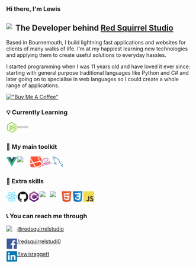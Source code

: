 ### Hi there, I'm Lewis  
## <img width="25" align="left" src="http://lewisraggett.winchesterdigital.co.uk/img/logo.png"> The Developer behind [Red Squirrel Studio](https://redsquirrel.studio)
Based in Bournemouth, I build lightning fast applications and websites for clients of many walks of life. I'm at my happiest learning new technologies and applying them to create useful solutions to everyday hassles.

I started programming when I was 11 years old and have loved it ever since: starting with general purpose traditional languages like Python and C# and later going on to specialise in web languages so I could create a whole range of applications.

[!["Buy Me A Coffee"](https://www.buymeacoffee.com/assets/img/custom_images/orange_img.png)](https://www.buymeacoffee.com/redsquirrelstudio)

### 💡 Currently Learning
<img width="30" align="left" src="https://raw.githubusercontent.com/devicons/devicon/master/icons/nodejs/nodejs-original.svg">
<img width="30" align="left" src="https://raw.githubusercontent.com/devicons/devicon/master/icons/express/express-original-wordmark.svg">
<br><br>

### 🧰 My main toolkit 
  
<img width="30" align="left" src="https://raw.githubusercontent.com/devicons/devicon/master/icons/vuejs/vuejs-original.svg">
<img width="35" align="left" src="https://d33wubrfki0l68.cloudfront.net/6ff34ec8760318b99888ee4b75d1e265170a84b9/6479c/logos/nuxt.svg">
<img width="30" align="left" src="https://raw.githubusercontent.com/devicons/devicon/master/icons/laravel/laravel-plain.svg">
<img width="30" align="left" src="https://raw.githubusercontent.com/devicons/devicon/master/icons/sass/sass-original.svg">
<img width="30" align="left" src="https://raw.githubusercontent.com/devicons/devicon/master/icons/mysql/mysql-original.svg"><br><br>
  
### 🔧 Extra skills  
  
<img width="30" align="left" src="https://raw.githubusercontent.com/devicons/devicon/master/icons/react/react-original.svg">
<img width="30" align="left" src="https://raw.githubusercontent.com/devicons/devicon/master/icons/github/github-original.svg">
<img width="30" align="left" src="https://raw.githubusercontent.com/devicons/devicon/master/icons/csharp/csharp-original.svg">
<img width="28" align="left" src="https://firebase.google.com/downloads/brand-guidelines/SVG/logo-vertical.svg">
<img width="30" align="left" src="https://seeklogo.com/images/T/tailwind-css-logo-5AD4175897-seeklogo.com.png">
<img width="30" align="left" src="https://raw.githubusercontent.com/devicons/devicon/master/icons/html5/html5-original.svg">
<img width="30" align="left" src="https://raw.githubusercontent.com/devicons/devicon/master/icons/css3/css3-original.svg">
<img width="30" align="left" src="https://raw.githubusercontent.com/devicons/devicon/master/icons/javascript/javascript-original.svg"><br><br>


### 📞 You can reach me through

[<img width="30" align="left" src="https://instagram-brand.com/wp-content/uploads/2016/11/Instagram_AppIcon_Aug2017.png?w=300"> @redsquirrelstudio](https://www.instagram.com/redsquirrelstudio/)  <br><br>
[<img width="30" align="left" src="https://raw.githubusercontent.com/devicons/devicon/master/icons/facebook/facebook-original.svg"> /redsquirrelstudi0](https://www.facebook.com/redsquirrelstudi0)  <br><br>
[<img width="30" align="left" src="https://raw.githubusercontent.com/devicons/devicon/master/icons/linkedin/linkedin-original.svg"> /lewisraggett](https://www.linkedin.com/in/lewisraggett/)  <br><br>
